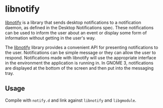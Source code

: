 libnotify
=========

[libnotify](http://developer.gnome.org/libnotify/) is a library that sends desktop notifications to a notification daemon, 
as defined in the Desktop Notifications spec.
These notifications can be used to inform the user about an event
or display some form of information without getting in the user's way.

The [libnotify](http://developer.gnome.org/libnotify/) library provides a convenient API for presenting notifications to the user.
Notifications can be simple message or they can allow the user to respond.
Notifications made with libnotify will use the appropriate interface in the environment the application is running in.
In GNOME 3, notifications are displayed at the bottom of the screen and then put into the messaging tray.


## Usage ##

Compile with `notify.d` and link against `libnotify` and `libgmodule`.